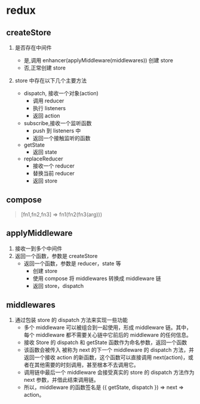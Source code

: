 # redux

## createStore

1. 是否存在中间件

    - 是,调用 enhancer(applyMiddleware(middlewares)) 创建 store
    - 否,正常创建 store

2. store 中存在以下几个主要方法

    - dispatch, 接收一个对象(action)
        - 调用 reducer
        - 执行 listeners
        - 返回 action
    - subscribe,接收一个监听函数
        - push 到 listeners 中
        - 返回一个接触监听的函数
    - getState
        - 返回 state
    - replaceReducer
        - 接收一个 reducer
        - 替换当前 reducer
        - 返回 store

## compose

> [fn1,fn2,fn3] => fn1(fn2(fn3(arg)))

## applyMiddleware

1. 接收一到多个中间件
2. 返回一个函数，参数是 createStore
    - 返回一个函数，参数是 reducer，state 等
        - 创建 store
        - 使用 compose 将 middlewares 转换成 middleware 链
        - 返回 store，dispatch

## middlewares

1. 通过包装 store 的 dispatch 方法来实现一些功能
    - 多个 middleware 可以被组合到一起使用，形成 middleware 链。其中，每个 middleware 都不需要关心链中它前后的 middleware 的任何信息。
    - 接收 Store 的 dispatch 和 getState 函数作为命名参数，返回一个函数
    - 该函数会被传入 被称为 next 的下一个 middleware 的 dispatch 方法，并返回一个接收 action 的新函数，这个函数可以直接调用 next(action)，或者在其他需要的时刻调用，甚至根本不去调用它。
    - 调用链中最后一个 middleware 会接受真实的 store 的 dispatch 方法作为 next 参数，并借此结束调用链。
    - 所以，middleware 的函数签名是 ({ getState, dispatch }) => next => action。
